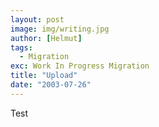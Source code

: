 ```yaml
---
layout: post
image: img/writing.jpg
author: [Helmut]
tags:
  - Migration
exc: Work In Progress Migration
title: "Upload"
date: "2003-07-26"
---
```


Test

